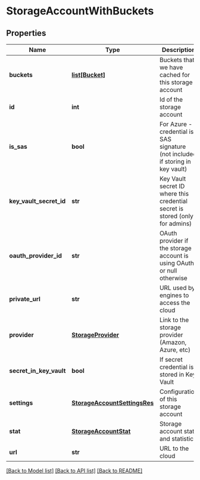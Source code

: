 # StorageAccountWithBuckets

## Properties
Name | Type | Description | Notes
------------ | ------------- | ------------- | -------------
**buckets** | [**list[Bucket]**](Bucket.md) | Buckets that we have cached for this storage account | [optional] 
**id** | **int** | Id of the storage account | [optional] 
**is_sas** | **bool** | For Azure - if credential is SAS signature (not included if storing in key vault) | [optional] 
**key_vault_secret_id** | **str** | Key Vault secret ID where this credential secret is stored (only for admins) | [optional] 
**oauth_provider_id** | **str** | OAuth provider if the storage account is using OAuth, or null otherwise | [optional] 
**private_url** | **str** | URL used by engines to access the cloud | [optional] 
**provider** | [**StorageProvider**](StorageProvider.md) | Link to the storage provider (Amazon, Azure, etc) | [optional] 
**secret_in_key_vault** | **bool** | If secret credential is stored in Key Vault | [optional] 
**settings** | [**StorageAccountSettingsRes**](StorageAccountSettingsRes.md) | Configuration of this storage account | [optional] 
**stat** | [**StorageAccountStat**](StorageAccountStat.md) | Storage account state and statistics | [optional] 
**url** | **str** | URL to the cloud | [optional] 

[[Back to Model list]](../README.md#documentation-for-models) [[Back to API list]](../README.md#documentation-for-api-endpoints) [[Back to README]](../README.md)


